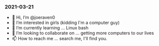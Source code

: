 ### 2021-03-21

- 👋 Hi, I’m @joeraven0
- 👀 I’m interested in girls (kidding I'm a computer guy)
- 🌱 I’m currently learning ... Linux bash
- 💞️ I’m looking to collaborate on ... getting more computers to our lives
- 📫 How to reach me ... search me, I'll find you.


<!---
joeraven0/joeraven0 is a ✨ special ✨ repository because its `README.md` (this file) appears on your GitHub profile.
You can click the Preview link to take a look at your changes.
--->
